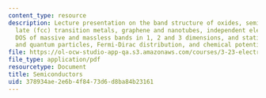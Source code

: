 ```yaml
---
content_type: resource
description: Lecture presentation on the band structure of oxides, semiconductors,
  late (fcc) transition metals, graphene and nanotubes, independent electron gas,
  DOS of massive and massless bands in 1, 2 and 3 dimensions, and statistics of classical
  and quantum particles, Fermi-Dirac distribution, and chemical potential.
file: https://ol-ocw-studio-app-qa.s3.amazonaws.com/courses/3-23-electrical-optical-and-magnetic-properties-of-materials-fall-2007/378934ae2e6b4f8473d6d8ba84b23161_lec12.pdf
file_type: application/pdf
resourcetype: Document
title: Semiconductors
uid: 378934ae-2e6b-4f84-73d6-d8ba84b23161
---
```

